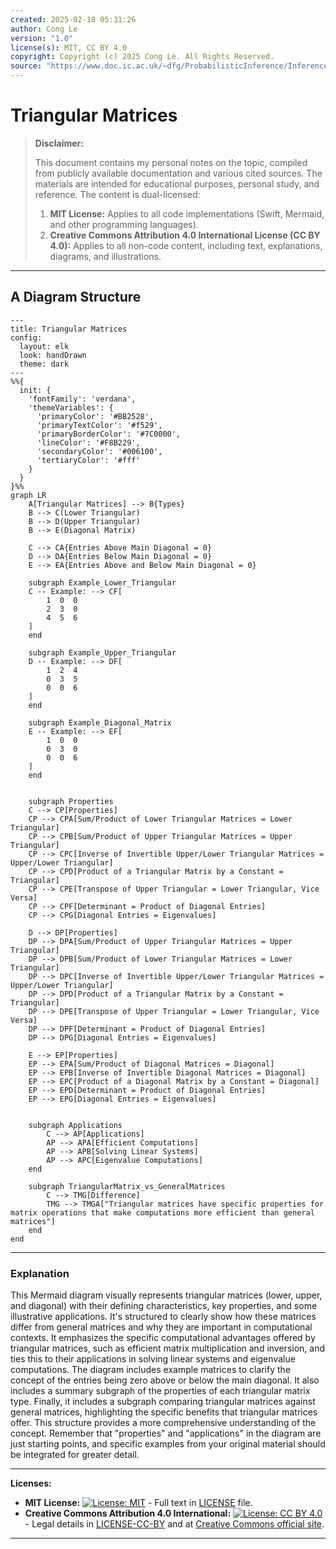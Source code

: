 ```yaml
---
created: 2025-02-18 05:31:26
author: Cong Le
version: "1.0"
license(s): MIT, CC BY 4.0
copyright: Copyright (c) 2025 Cong Le. All Rights Reserved.
source: "https://www.doc.ic.ac.uk/~dfg/ProbabilisticInference/InferenceAndMachineLearningNotes.pdf"
---
```




# Triangular Matrices
> **Disclaimer:**
>
> This document contains my personal notes on the topic,
> compiled from publicly available documentation and various cited sources.
> The materials are intended for educational purposes, personal study, and reference.
> The content is dual-licensed:
> 1. **MIT License:** Applies to all code implementations (Swift, Mermaid, and other programming languages).
> 2. **Creative Commons Attribution 4.0 International License (CC BY 4.0):** Applies to all non-code content, including text, explanations, diagrams, and illustrations.
---


## A Diagram Structure


```mermaid
---
title: Triangular Matrices
config:
  layout: elk
  look: handDrawn
  theme: dark
---
%%{
  init: {
    'fontFamily': 'verdana',
    'themeVariables': {
      'primaryColor': '#BB2528',
      'primaryTextColor': '#f529',
      'primaryBorderColor': '#7C0000',
      'lineColor': '#F8B229',
      'secondaryColor': '#006100',
      'tertiaryColor': '#fff'
    }
  }
}%%
graph LR
    A[Triangular Matrices] --> B{Types}
    B --> C(Lower Triangular)
    B --> D(Upper Triangular)
    B --> E(Diagonal Matrix)

    C --> CA{Entries Above Main Diagonal = 0}
    D --> DA{Entries Below Main Diagonal = 0}
    E --> EA{Entries Above and Below Main Diagonal = 0}
    
    subgraph Example_Lower_Triangular
    C -- Example: --> CF[
        1  0  0
        2  3  0
        4  5  6
    ]
    end
    
    subgraph Example_Upper_Triangular
    D -- Example: --> DF[
        1  2  4
        0  3  5
        0  0  6
    ]
    end
    
    subgraph Example_Diagonal_Matrix
    E -- Example: --> EF[
        1  0  0
        0  3  0
        0  0  6
    ]
    end


    subgraph Properties
    C --> CP[Properties]
    CP --> CPA[Sum/Product of Lower Triangular Matrices = Lower Triangular]
    CP --> CPB[Sum/Product of Upper Triangular Matrices = Upper Triangular]
    CP --> CPC[Inverse of Invertible Upper/Lower Triangular Matrices = Upper/Lower Triangular]
    CP --> CPD[Product of a Triangular Matrix by a Constant = Triangular]
    CP --> CPE[Transpose of Upper Triangular = Lower Triangular, Vice Versa]
    CP --> CPF[Determinant = Product of Diagonal Entries]
    CP --> CPG[Diagonal Entries = Eigenvalues]
    
    D --> DP[Properties]
    DP --> DPA[Sum/Product of Upper Triangular Matrices = Upper Triangular]
    DP --> DPB[Sum/Product of Lower Triangular Matrices = Lower Triangular]
    DP --> DPC[Inverse of Invertible Upper/Lower Triangular Matrices = Upper/Lower Triangular]
    DP --> DPD[Product of a Triangular Matrix by a Constant = Triangular]
    DP --> DPE[Transpose of Upper Triangular = Lower Triangular, Vice Versa]
    DP --> DPF[Determinant = Product of Diagonal Entries]
    DP --> DPG[Diagonal Entries = Eigenvalues]

    E --> EP[Properties]
    EP --> EPA[Sum/Product of Diagonal Matrices = Diagonal]
    EP --> EPB[Inverse of Invertible Diagonal Matrices = Diagonal]
    EP --> EPC[Product of a Diagonal Matrix by a Constant = Diagonal]
    EP --> EPD[Determinant = Product of Diagonal Entries]
    EP --> EPG[Diagonal Entries = Eigenvalues]

    
    subgraph Applications
        C --> AP[Applications]
        AP --> APA[Efficient Computations]
        AP --> APB[Solving Linear Systems]
        AP --> APC[Eigenvalue Computations]
    end
    
    subgraph TriangularMatrix_vs_GeneralMatrices
        C --> TMG[Difference]
        TMG --> TMGA["Triangular matrices have specific properties for matrix operations that make computations more efficient than general matrices"]
    end
end

```

----

### Explanation

This Mermaid diagram visually represents triangular matrices (lower, upper, and diagonal) with their defining characteristics, key properties, and some illustrative applications.  It's structured to clearly show how these matrices differ from general matrices and why they are important in computational contexts.  It emphasizes the specific computational advantages offered by triangular matrices, such as efficient matrix multiplication and inversion, and ties this to their applications in solving linear systems and eigenvalue computations. The diagram includes example matrices to clarify the concept of the entries being zero above or below the main diagonal. It also includes a summary subgraph of the properties of each triangular matrix type.  Finally, it includes a subgraph comparing triangular matrices against general matrices, highlighting the specific benefits that triangular matrices offer. This structure provides a more comprehensive understanding of the concept. Remember that "properties" and "applications" in the diagram are just starting points, and specific examples from your original material should be integrated for greater detail.



---
**Licenses:**

- **MIT License:**  [![License: MIT](https://img.shields.io/badge/License-MIT-yellow.svg)](LICENSE) - Full text in [LICENSE](LICENSE) file.
- **Creative Commons Attribution 4.0 International:** [![License: CC BY 4.0](https://licensebuttons.net/l/by/4.0/88x31.png)](LICENSE-CC-BY) - Legal details in [LICENSE-CC-BY](LICENSE-CC-BY) and at [Creative Commons official site](http://creativecommons.org/licenses/by/4.0/).

---